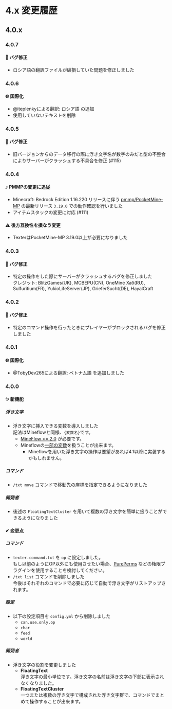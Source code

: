 # 4.x 変更履歴

## 4.0.x

### 4.0.7

#### :bug: バグ修正

- ロシア語の翻訳ファイルが破損していた問題を修正しました

### 4.0.6

#### :globe_with_meridians: 国際化

- @iteplenkyによる翻訳: ロシア語 の追加
- 使用していないテキストを削除

### 4.0.5

#### :bug: バグ修正

- 旧バージョンからのデータ移行の際に浮き文字名が数字のみだと型の不整合によりサーバーがクラッシュする不具合を修正 (#115)

### 4.0.4

#### :arrow_heading_up: PMMPの変更に追従

- Minecraft: Bedrock Edition 1.16.220 リリースに伴う [pmmp/PocketMine-MP](https://github.com/pmmp/PocketMine-MP) の最新リリース `3.19.0` での動作確認を行いました
- アイテムスタックの変更に対応 (#111)

#### :warning: 後方互換性を損なう変更

- TexterはPocketMine-MP 3.19.0以上が必要になりました

### 4.0.3

#### :bug: バグ修正

- 特定の操作をした際にサーバーがクラッシュするバグを修正しました  
  クレジット: BlitzGames(UK), MCBEPU(CN), OneMine Хаб(RU), Sulfuritium(FR), YukioLifeServer(JP), GrieferSucht(DE), HayalCraft
  
### 4.0.2

#### :bug: バグ修正

- 特定のコマンド操作を行ったときにプレイヤーがブロックされるバグを修正しました

### 4.0.1

#### :globe_with_meridians: 国際化

- @TobyDev265による翻訳: ベトナム語 を追加しました

### 4.0.0

#### ✨ 新機能

##### 浮き文字

- 浮き文字に挿入できる変数を導入しました  
  記法はMineflowと同様、`{変数名}`です。
  - [MineFlow >= 2.0](https://poggit.pmmp.io/p/Mineflow) が必要です。
  - Mineflowの[一部の変数](/.github/readme/ja_jp.md#変数)を扱うことが出来ます。
    - Mineflowを用いた浮き文字の操作は要望があれば4.1以降に実装するかもしれません。

##### コマンド

- `/txt move` コマンドで移動先の座標を指定できるようになりました

##### 開発者

- 後述の `FloatingTextCluster` を用いて複数の浮き文字を簡単に扱うことができるようになりました

#### ✔ 変更点

##### コマンド

- `texter.command.txt` を `op` に設定しました。  
  もし以前のようにOP以外にも使用させたい場合、[PurePerms](https://poggit.pmmp.io/p/PurePerms) などの権限プラグインを使用することを検討してください。
- `/txt list` コマンドを削除しました  
  今後はそれぞれのコマンドで必要に応じて自動で浮き文字がリストアップされます。

##### 設定

- 以下の設定項目を `config.yml` から削除しました
  - `can.use.only.op`
  - `char`
  - `feed`
  - `world`

##### 開発者

- 浮き文字の役割を変更しました
	- **FloatingText**  
		浮き文字の最小単位です。浮き文字の名前は浮き文字の下部に表示されなくなりました。
	- **FloatingTextCluster**  
		一つまたは複数の浮き文字で構成された浮き文字群で、コマンドでまとめて操作することが出来ます。